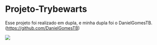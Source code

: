 # Projeto-Trybewarts
Esse projeto foi realizado em dupla, e minha dupla foi o DanielGomesTB.(https://github.com/DanielGomesTB)

<img src="Project-Trybewats.png" />
